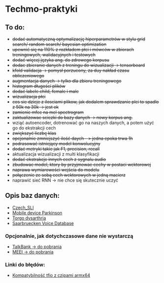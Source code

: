 # Techmo-praktyki

## To do:
- ~~dodać automatyczną optymalizację hiperparametrów w stylu grid search/ random search/ bayesian optimization~~
- ~~upewnić się na 110% z rozkładem płci i mówców w zbiorach treningowych, walidacyjnych i testowych~~
- ~~dodać więcej języka ang. do zdrowego korpusu~~
- ~~dodac zbieranie danych z treningu do wizualizacji -> tensorboard~~
- ~~kfold validacja -> pomysł porzucony, za duy nakład czasu obliczeniowego~~
- ~~augmentacja danych -> tylko dla zbioru treningowego~~
- ~~histogram długości plików~~
- ~~dodać labele child, female i male~~
- ~~wizualizacja płci~~
- ~~cos sie dzieje z ilosciami plikow, jak dodalem sprawdzanie plci to spadlo z 50k na 30k -> jest ok~~
- ~~zamienic mfcc na mel spectrogram~~
- ~~zaktualizowac sciezki do bazy danych -> nowy korpus ang.~~
- wziąć autoencoder, dotrenować go na naszych danych, a potem użyć go do ekstrakcji cech
- ~~zwiększyć liczbę klas~~
- ~~opcjonalnie zmniejszyć ilość daych - > jedna epoka trwa 1h~~
- ~~podrasować istniejący model konwolucyjny~~
- ~~dodać metryki takie jak F1, precision, recall~~
- aktualizacja wizualizacji z multi klasyfikacji
- ~~dodać ekstrakcje innych cech z sygnalu audio~~
- ~~zbudowac model, ktory by przyjmowac cechy w postaci wektorowej~~
- ~~naprawa wymiarowości wejścia do modelu~~
- ~~połączenie ze sobą cech wektorowych w jedną macierz~~
- naprawić sieć RNN -> nie chce się skutecznie uczyć

## Opis baz danych:
- [Czech_SLI](https://lindat.mff.cuni.cz/repository/xmlui/handle/11372/LRT-1597)
- [Mobile device Parkinson](https://zenodo.org/records/2867216#.XeTbN59R2BZ)
- [Torgo dysarthria](http://www.cs.toronto.edu/~complingweb/data/TORGO/torgo.html)
- [Saarbruecken Voice Database](https://stimmdatenbank.coli.uni-saarland.de/help_en.php4)

### Opcjonalnie, jak dotychczasowe dane nie wystarczą
- [TalkBank -> do pobrania](https://talkbank.org)
- [MEEI -> do pobrania](https://ocw.mit.edu/courses/6-542j-laboratory-on-the-physiology-acoustics-and-perception-of-speech-fall-2005/pages/lab-database/)

### Linki do błędów:
- [Kompatybilność tfio z czipami armx64](https://github.com/tensorflow/io/issues/1859)